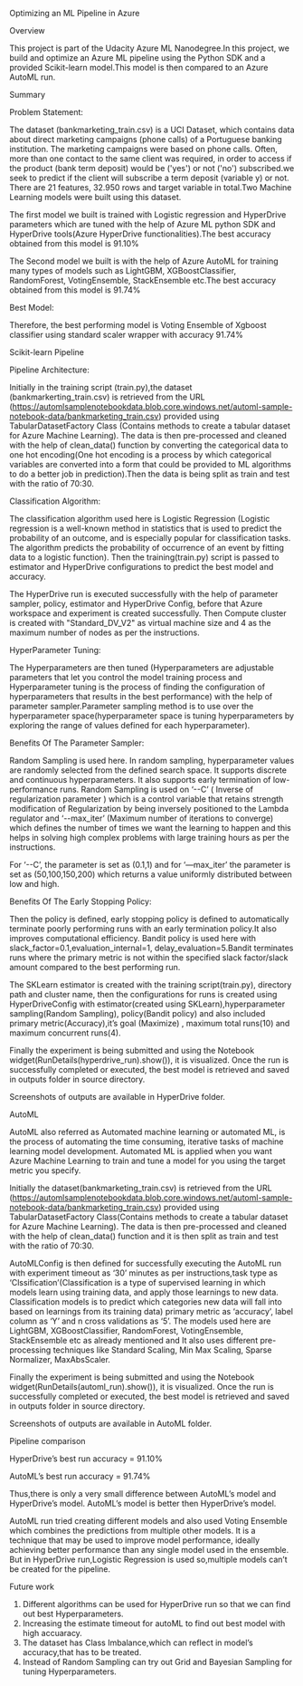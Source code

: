 
Optimizing an ML Pipeline in Azure

Overview

This project is part of the Udacity Azure ML Nanodegree.In this project, we build and optimize an Azure ML pipeline using the Python SDK and a provided Scikit-learn model.This model is then compared to an Azure AutoML run.

Summary

Problem Statement:

The dataset (bankmarketing_train.csv) is a UCI Dataset, which contains data about direct marketing campaigns (phone calls) of a Portuguese banking institution. The marketing campaigns were based on phone calls. Often, more than one contact to the same client was required, in order to access if the product (bank term deposit) would be ('yes') or not ('no') subscribed.we seek to predict if the client will subscribe a term deposit (variable y) or not. There are 21 features, 32.950 rows and target variable in total.Two Machine Learning models were built using this dataset.

The first model we built is trained with Logistic regression and HyperDrive parameters which are tuned with the help of Azure ML python SDK and HyperDrive tools(Azure HyperDrive functionalities).The best accuracy obtained from this model is 91.10%

The Second model we built is with the help of Azure AutoML for training many types of models such as LightGBM, XGBoostClassifier, RandomForest, VotingEnsemble, StackEnsemble etc.The best accuracy obtained from this model is 91.74%

Best Model:

Therefore, the best performing model is Voting Ensemble of Xgboost classifier using standard scaler wrapper with accuracy 91.74%

Scikit-learn Pipeline

Pipeline Architecture:

Initially in the training script (train.py),the dataset (bankmarkerting_train.csv) is retrieved from the URL (https://automlsamplenotebookdata.blob.core.windows.net/automl-sample-notebook-data/bankmarketing_train.csv) provided using TabularDatasetFactory Class (Contains methods to create a tabular dataset for Azure Machine Learning). The data is then pre-processed and cleaned with the help of clean_data() function by converting the categorical data to one hot encoding(One hot encoding is a process by which categorical variables are converted into a form that could be provided to ML algorithms to do a better job in prediction).Then the data is being split as train and test with the ratio of 70:30.

Classification Algorithm:

The classification algorithm used here is Logistic Regression (Logistic regression is a well-known method in statistics that is used to predict the probability of an outcome, and is especially popular for classification tasks. The algorithm predicts the probability of occurrence of an event by fitting data to a logistic function). Then the training(train.py) script is passed to estimator and HyperDrive configurations to predict the best model and accuracy.

The HyperDrive run is executed successfully with the help of parameter sampler, policy, estimator and HyperDrive Config, before that Azure workspace and experiment is created successfully. Then Compute cluster is created with "Standard_DV_V2" as virtual machine size and 4 as the maximum number of nodes as per the instructions. 

HyperParameter Tuning:

The Hyperparameters are then tuned (Hyperparameters are adjustable parameters that let you control the model training process and Hyperparameter tuning is the process of finding the configuration of hyperparameters that results in the best performance) with the help of parameter sampler.Parameter sampling method is to use over the hyperparameter space(hyperparameter space is tuning hyperparameters by exploring the range of values defined for each hyperparameter).

Benefits Of The Parameter Sampler:

Random Sampling is used here. In random sampling, hyperparameter values are randomly selected from the defined search space. It supports discrete and continuous hyperparameters.  It also supports early termination of low-performance runs. Random Sampling is used on ‘--C’
( Inverse of regularization parameter ) which is a control variable that retains strength modification of Regularization by being inversely positioned to the Lambda regulator and ‘--max_iter’  (Maximum number of iterations to converge) which defines the number of times we want the learning to happen and this helps in solving high complex problems with large training hours as per the instructions. 

For ‘--C’, the parameter is set as (0.1,1) and for ‘—max_iter’ the parameter is set as (50,100,150,200) which returns a value uniformly distributed between low and high.


Benefits Of The Early Stopping Policy:

Then the policy is defined, early stopping policy is defined to automatically terminate poorly performing runs with an early termination policy.It also improves computational efficiency. Bandit policy is used here with slack_factor=0.1,evaluation_internal=1, delay_evaluation=5.Bandit terminates runs where the primary metric is not within the specified slack factor/slack amount compared to the best performing run.

The SKLearn estimator is created with the training script(train.py), directory path and cluster name, then the configurations for runs is created using HyperDriveConfig with estimator(created using SKLearn),hyperparameter sampling(Random Sampling), policy(Bandit policy) and also included primary metric(Accuracy),it’s goal (Maximize) , maximum total runs(10) and maximum concurrent runs(4).

Finally the experiment is being submitted and using the Notebook widget(RunDetails(hyperdrive_run).show()), it is visualized. Once the run is successfully completed or executed, the best model is retrieved and  saved in outputs folder in source directory.

Screenshots of outputs are available in HyperDrive folder.

AutoML

AutoML also referred as Automated machine learning or automated ML, is the process of automating the time consuming, iterative tasks of machine learning model development. Automated ML is applied when you want Azure Machine Learning to train and tune a model for you using the target metric you specify.

Initially the dataset(bankmarketing_train.csv) is retrieved from the URL
(https://automlsamplenotebookdata.blob.core.windows.net/automl-sample-notebook-data/bankmarketing_train.csv) provided using TabularDatasetFactory Class(Contains methods to create a tabular dataset for Azure Machine Learning). The data is then pre-processed and cleaned with the help of clean_data() function and it is then split as train and test with the ratio of 70:30.

AutoMLConfig is then defined for successfully executing the AutoML run with experiment timeout as ‘30’ minutes as per instructions,task type as ‘Clssification’(Classification is a type of supervised learning in which models learn using training data, and apply those learnings to new data. Classification models is to predict which categories new data will fall into based on learnings from its training data) primary metric as ‘accuracy’, label column as ‘Y’ and n cross validations as ‘5’. The models used here are LightGBM, XGBoostClassifier, RandomForest, VotingEnsemble, StackEnsemble etc as already mentioned and It also uses different pre- processing techniques like Standard Scaling, Min Max Scaling, Sparse Normalizer, MaxAbsScaler.


Finally the experiment is being submitted and using the Notebook widget(RunDetails(automl_run).show()), it is visualized. Once the run is successfully completed or executed, the best model is retrieved and  saved in outputs folder in source directory.

Screenshots of outputs are available in AutoML folder.

Pipeline comparison

HyperDrive’s best run accuracy = 91.10%

AutoML’s best run accuracy = 91.74%

Thus,there is only a very small difference between AutoML’s model and HyperDrive’s model. AutoML’s model is better then HyperDrive’s model.

AutoML run tried creating different models and also used Voting Ensemble which combines the predictions from multiple other models. It is a technique that may be used to improve model performance, ideally achieving better performance than any single model used in the ensemble. But in HyperDrive run,Logistic Regression is used so,multiple models can’t be created  for the pipeline.


Future work

1. Different algorithms can be used for HyperDrive run so that we can find out best Hyperparameters.
2. Increasing the estimate timeout for autoML to find out best model with high accuaracy.
3. The dataset has Class Imbalance,which can reflect in model’s accuracy,that has to be treated.
4. Instead of Random Sampling can try out Grid and Bayesian Sampling for tuning Hyperparameters.

